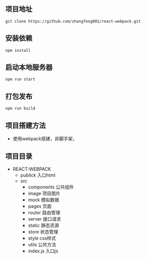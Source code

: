 ## 项目地址
```
git clone https://github.com/zhangfeng001/react-webpack.git
```

## 安装依赖
```
npm install 
```

## 启动本地服务器
```
npm run start
```

## 打包发布

```
npm run build

```
## 项目搭建方法

- 使用webpack搭建，非脚手架，
  
## 项目目录
- REACT-WEBPACK
    - publick  入口html
    - src 
        - components 公共组件
        - image 项目图片
        - mock 模拟数据
        - pages 页面
        - router 路由管理
        - server 接口请求
        - static 静态资源
        - store  状态管理
        - style  css样式
        - utils  公共方法
        - index.js 入口js
  
